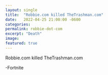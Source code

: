 ```yaml
---
layout: single
title:  "Robbie.com killed TheTrashman.com"
date:   2022-04-25 21:00:00 -0600
categories: 
permalink: robbie-dot-com
excerpt: "Death"
image: 
featured: true
---
```


Robbie.com killed TheTrashman.com

-Fortnite